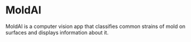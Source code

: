 # MoldAI
MoldAI is a computer vision app that classifies common strains of mold on surfaces and displays information about it.
